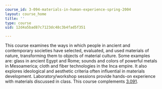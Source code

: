 ```yaml
---
course_id: 3-094-materials-in-human-experience-spring-2004
layout: course_home
title: ''
type: course
uid: 12d4a5bad87c7123dc48c3b4fad5f351

---
```

This course examines the ways in which people in ancient and contemporary societies have selected, evaluated, and used materials of nature, transforming them to objects of material culture. Some examples are: glass in ancient Egypt and Rome; sounds and colors of powerful metals in Mesoamerica; cloth and fiber technologies in the Inca empire. It also explores ideological and aesthetic criteria often influential in materials development. Laboratory/workshop sessions provide hands-on experience with materials discussed in class. This course complements [3.091](/courses/3-091sc-introduction-to-solid-state-chemistry-fall-2010).
